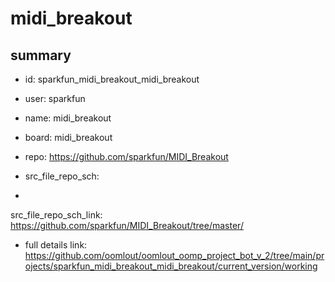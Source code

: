 # midi_breakout
 
## summary 
* id: sparkfun_midi_breakout_midi_breakout
* user: sparkfun
* name: midi_breakout
* board: midi_breakout
* repo: https://github.com/sparkfun/MIDI_Breakout



* src_file_repo_sch: 
*
 src_file_repo_sch_link: https://github.com/sparkfun/MIDI_Breakout/tree/master/
* full details link: https://github.com/oomlout/oomlout_oomp_project_bot_v_2/tree/main/projects/sparkfun_midi_breakout_midi_breakout/current_version/working  






